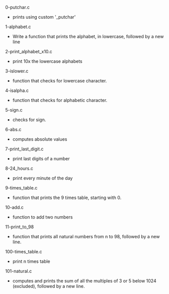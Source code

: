 0-putchar.c
* prints using custom '\_putchar'

1-alphabet.c
* Write a function that prints the alphabet, in lowercase, followed by a new line

2-print_alphabet_x10.c
* print 10x the lowercase alphabets

3-islower.c
* function that checks for lowercase character.

4-isalpha.c
* function that checks for alphabetic character.

5-sign.c
* checks for sign.

6-abs.c
* computes absolute values

7-print_last_digit.c
* print last digits of a number

8-24_hours.c
* print every minute of the day

9-times_table.c
* function that prints the 9 times table, starting with 0.

10-add.c
* function to add two numbers

11-print_to_98
* function that prints all natural numbers from n to 98, followed by a new line.

100-times_table.c
* print n times table

101-natural.c
* computes and prints the sum of all the multiples of 3 or 5 below 1024 (excluded), followed by a new line.
